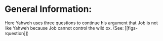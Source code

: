 # General Information:

Here Yahweh uses three questions to continue his argument that Job is not like Yahweh because Job cannot control the wild ox. (See: [[figs-rquestion]])